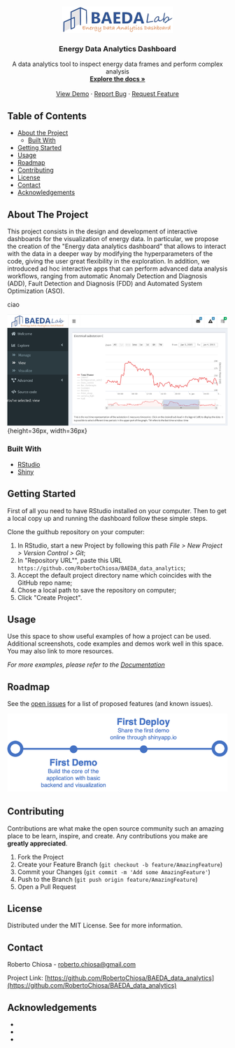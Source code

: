 <!-- PROJECT LOGO -->
<br />
<p align="center">
  <a href="https://www.researchgate.net/lab/Building-Automation-and-Energy-Data-Analytics-Lab-Alfonso-Capozzoli">
    <img src="www/BAEDA-logo-dashboard.png" alt="Logo" width="254" height="60">
  </a>

  <h3 align="center">Energy Data Analytics Dashboard</h3>

  <p align="center">
    A data analytics tool to inspect energy data frames and perform complex analysis
    <br />
    <a href="https://github.com/RobertoChiosa/BAEDA_data_analytics"><strong>Explore the docs »</strong></a>
    <br />
    <br />
    <a href="https://github.com/RobertoChiosa/BAEDA_data_analytics">View Demo</a>
    ·
    <a href="https://github.com/RobertoChiosa/BAEDA_data_analytics/issues">Report Bug</a>
    ·
    <a href="https://github.com/RobertoChiosa/BAEDA_data_analytics/issues">Request Feature</a>
  </p>
</p>



<!-- TABLE OF CONTENTS -->
## Table of Contents

* [About the Project](#about-the-project)
  * [Built With](#built-with)
* [Getting Started](#getting-started)
* [Usage](#usage)
* [Roadmap](#roadmap)
* [Contributing](#contributing)
* [License](#license)
* [Contact](#contact)
* [Acknowledgements](#acknowledgements)



<!-- ABOUT THE PROJECT -->
## About The Project

This project consists in the design and development of interactive dashboards for the visualization of energy data. In particular, we propose the creation of the "Energy data analytics dashboard" that allows to interact with the data in a deeper way by modifying the hyperparameters of the code, giving the user great flexibility in the exploration. In addition, we introduced ad hoc interactive apps that can perform advanced data analysis workflows, ranging from automatic Anomaly Detection and Diagnosis (ADD), Fault Detection and Diagnosis (FDD) and Automated System Optimization (ASO).

ciao

[![Product Name Screen Shot][product-screenshot]](https://example.com){height=36px, width=36px}

### Built With

* [RStudio](https://rstudio.com/)
* [Shiny](https://shiny.rstudio.com/)

<!-- GETTING STARTED -->
## Getting Started

First of all you need to have RStudio installed on your computer. Then to get a local copy up and running the dashboard follow these simple steps.

Clone the guithub repository on your computer:

1. In RStudio, start a new Project by following this path _File > New Project > Version Control > Git_;
2. In "Repository URL"", paste this URL `https://github.com/RobertoChiosa/BAEDA_data_analytics`;
3. Accept the default project directory name which coincides with the GitHub repo name;
4. Chose a local path to save the repository on computer;
4. Click "Create Project".

<!-- USAGE EXAMPLES -->
## Usage

Use this space to show useful examples of how a project can be used. Additional screenshots, code examples and demos work well in this space. You may also link to more resources.

_For more examples, please refer to the [Documentation](https://example.com)_



<!-- ROADMAP -->
## Roadmap

See the [open issues](https://github.com/RobertoChiosa/BAEDA_data_analytics/issues) for a list of proposed features (and known issues).

[![Product Name Roadmap][product-roadmap]](https://example.com)


<!-- CONTRIBUTING -->
## Contributing

Contributions are what make the open source community such an amazing place to be learn, inspire, and create. Any contributions you make are **greatly appreciated**.

1. Fork the Project
2. Create your Feature Branch (`git checkout -b feature/AmazingFeature`)
3. Commit your Changes (`git commit -m 'Add some AmazingFeature'`)
4. Push to the Branch (`git push origin feature/AmazingFeature`)
5. Open a Pull Request



<!-- LICENSE -->
## License

Distributed under the MIT License. See  for more information.



<!-- CONTACT -->
## Contact

Roberto Chiosa - roberto.chiosa@gmail.com

Project Link: [https://github.com/RobertoChiosa/BAEDA_data_analytics](https://github.com/RobertoChiosa/BAEDA_data_analytics)



<!-- ACKNOWLEDGEMENTS -->
## Acknowledgements

* []()
* []()
* []()


<!-- MARKDOWN LINKS & IMAGES -->
<!-- https://www.markdownguide.org/basic-syntax/#reference-style-links -->
[contributors-shield]: https://img.shields.io/github/contributors/RobertoChiosa/BAEDA_DASHBOARD_STUDENTS.svg?style=flat-square
[contributors-url]: https://github.com/RobertoChiosa/BAEDA_DASHBOARD_STUDENTS/graphs/contributors
[forks-shield]: https://img.shields.io/github/forks/RobertoChiosa/BAEDA_DASHBOARD_STUDENTS.svg?style=flat-square
[forks-url]: https://github.com/RobertoChiosa/BAEDA_DASHBOARD_STUDENTS/network/members
[stars-shield]: https://img.shields.io/github/stars/RobertoChiosa/BAEDA_DASHBOARD_STUDENTS.svg?style=flat-square
[stars-url]: https://github.com/RobertoChiosa/BAEDA_DASHBOARD_STUDENTS/stargazers
[issues-shield]: https://img.shields.io/github/issues/RobertoChiosa/BAEDA_DASHBOARD_STUDENTS.svg?style=flat-square
[issues-url]: https://github.com/RobertoChiosa/BAEDA_DASHBOARD_STUDENTS/issues
[license-shield]: https://img.shields.io/github/license/RobertoChiosa/BAEDA_DASHBOARD_STUDENTS.svg?style=flat-square
[license-url]: https://github.com/RobertoChiosa/BAEDA_DASHBOARD_STUDENTS/blob/master/LICENSE.txt
[linkedin-shield]: https://img.shields.io/badge/-LinkedIn-black.svg?style=flat-square&logo=linkedin&colorB=555
[linkedin-url]: https://linkedin.com/in/RobertoChiosa
[product-screenshot]: README_images/screenshot.png
[product-roadmap]: README_images/roadmap.png
